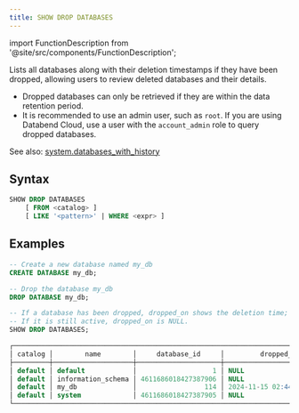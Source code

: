 ```yaml
---
title: SHOW DROP DATABASES
---
```

import FunctionDescription from '@site/src/components/FunctionDescription';

<FunctionDescription description="Introduced or updated: v1.2.658"/>

Lists all databases along with their deletion timestamps if they have been dropped, allowing users to review deleted databases and their details.

- Dropped databases can only be retrieved if they are within the data retention period.
- It is recommended to use an admin user, such as `root`. If you are using Databend Cloud, use a user with the `account_admin` role to query dropped databases.

See also: [system.databases_with_history](../../../00-sql-reference/20-system-tables/system-databases-with-history.md)

## Syntax

```sql
SHOW DROP DATABASES 
    [ FROM <catalog> ]
    [ LIKE '<pattern>' | WHERE <expr> ]
```

## Examples

```sql
-- Create a new database named my_db
CREATE DATABASE my_db;

-- Drop the database my_db
DROP DATABASE my_db;

-- If a database has been dropped, dropped_on shows the deletion time; 
-- If it is still active, dropped_on is NULL.
SHOW DROP DATABASES;

┌─────────────────────────────────────────────────────────────────────────────────┐
│ catalog │        name        │     database_id     │         dropped_on         │
├─────────┼────────────────────┼─────────────────────┼────────────────────────────┤
│ default │ default            │                   1 │ NULL                       │
│ default │ information_schema │ 4611686018427387906 │ NULL                       │
│ default │ my_db              │                 114 │ 2024-11-15 02:44:46.207120 │
│ default │ system             │ 4611686018427387905 │ NULL                       │
└─────────────────────────────────────────────────────────────────────────────────┘
```